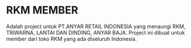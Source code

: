 # RKM MEMBER

Adalah project untuk PT.ANYAR RETAIL INDONESIA yang menaungi RKM, TRIWARNA, LANTAI DAN DINDING, ANYAR BAJA.
Project ini dibuat untuk member dari toko RKM yang ada diseluruh Indonesia.  

